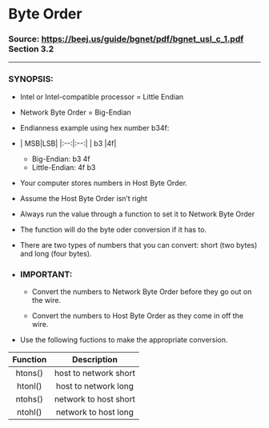 # Byte Order
### Source: https://beej.us/guide/bgnet/pdf/bgnet_usl_c_1.pdf Section 3.2
***
### SYNOPSIS:
 
- Intel or Intel-compatible processor = Little Endian

- Network Byte Order = Big-Endian 

- Endianness example using hex number b34f:
- | MSB|LSB|
|:--:|:--:|
| b3 |4f|
  -   Big-Endian:  b3 4f  
  - Little-Endian:  4f b3 


 
 
- Your computer stores numbers in Host Byte Order. 

-  Assume the Host Byte Order isn’t right

-  Always run the value through a
function to set it to Network Byte Order

- The function will do the byte oder conversion if it has to.

- There are two types of numbers that you can convert: short (two bytes) and long (four bytes).

- ### IMPORTANT:
  
  -  Convert the numbers to Network Byte Order before they go out on the wire.
  
  -  Convert the numbers to Host Byte Order as they come in off the wire. 
  
- Use the following fuctions to make the appropriate conversion.
     
|Function|Description           |
|:------:|:--------------------:|
|htons() | host to network short|
|htonl() | host to network long |
|ntohs() | network to host short|
|ntohl() | network to host long |

